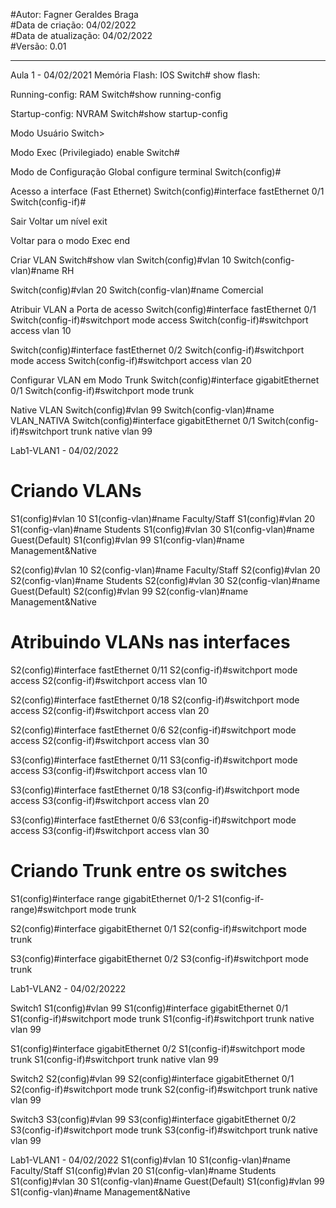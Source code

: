 #Autor: Fagner Geraldes Braga  
#Data de criação: 04/02/2022  
#Data de atualização: 04/02/2022  
#Versão: 0.01  
***
Aula 1 - 04/02/2021
Memória Flash: IOS
Switch# show flash:

Running-config: RAM
Switch#show running-config 

Startup-config: NVRAM
Switch#show startup-config 

Modo Usuário
Switch>

Modo Exec (Privilegiado)
enable
Switch#

Modo de Configuração Global
configure terminal
Switch(config)#

Acesso a interface (Fast Ethernet)
Switch(config)#interface fastEthernet 0/1
Switch(config-if)#

Sair
Voltar um nível
exit

Voltar para o modo Exec
end

Criar VLAN
Switch#show vlan
Switch(config)#vlan 10
Switch(config-vlan)#name RH

Switch(config)#vlan 20
Switch(config-vlan)#name Comercial

Atribuir VLAN a Porta de acesso
Switch(config)#interface fastEthernet 0/1
Switch(config-if)#switchport mode access 
Switch(config-if)#switchport access vlan 10 


Switch(config)#interface fastEthernet 0/2
Switch(config-if)#switchport mode access 
Switch(config-if)#switchport access vlan 20 

Configurar VLAN em Modo Trunk
Switch(config)#interface gigabitEthernet 0/1
Switch(config-if)#switchport mode trunk 

Native VLAN
Switch(config)#vlan 99
Switch(config-vlan)#name VLAN_NATIVA
Switch(config)#interface gigabitEthernet 0/1
Switch(config-if)#switchport trunk native vlan 99

Lab1-VLAN1 - 04/02/2022
# Criando VLANs
S1(config)#vlan 10
S1(config-vlan)#name Faculty/Staff
S1(config)#vlan 20
S1(config-vlan)#name Students
S1(config)#vlan 30
S1(config-vlan)#name Guest(Default)
S1(config)#vlan 99
S1(config-vlan)#name Management&Native

S2(config)#vlan 10
S2(config-vlan)#name Faculty/Staff
S2(config)#vlan 20
S2(config-vlan)#name Students
S2(config)#vlan 30
S2(config-vlan)#name Guest(Default)
S2(config)#vlan 99
S2(config-vlan)#name Management&Native

# Atribuindo VLANs nas interfaces
S2(config)#interface fastEthernet 0/11
S2(config-if)#switchport mode access 
S2(config-if)#switchport access vlan 10

S2(config)#interface fastEthernet 0/18
S2(config-if)#switchport mode access 
S2(config-if)#switchport access vlan 20

S2(config)#interface fastEthernet 0/6
S2(config-if)#switchport mode access 
S2(config-if)#switchport access vlan 30

S3(config)#interface fastEthernet 0/11
S3(config-if)#switchport mode access 
S3(config-if)#switchport access vlan 10

S3(config)#interface fastEthernet 0/18
S3(config-if)#switchport mode access 
S3(config-if)#switchport access vlan 20

S3(config)#interface fastEthernet 0/6
S3(config-if)#switchport mode access 
S3(config-if)#switchport access vlan 30

# Criando Trunk entre os switches
S1(config)#interface range gigabitEthernet 0/1-2
S1(config-if-range)#switchport mode trunk 

S2(config)#interface gigabitEthernet 0/1
S2(config-if)#switchport mode trunk

S3(config)#interface gigabitEthernet 0/2
S3(config-if)#switchport mode trunk

Lab1-VLAN2 - 04/02/20222

Switch1
S1(config)#vlan 99
S1(config)#interface gigabitEthernet 0/1
S1(config-if)#switchport mode trunk
S1(config-if)#switchport trunk native vlan 99

S1(config)#interface gigabitEthernet 0/2
S1(config-if)#switchport mode trunk
S1(config-if)#switchport trunk native vlan 99

Switch2
S2(config)#vlan 99
S2(config)#interface gigabitEthernet 0/1
S2(config-if)#switchport mode trunk
S2(config-if)#switchport trunk native vlan 99

Switch3
S3(config)#vlan 99
S3(config)#interface gigabitEthernet 0/2
S3(config-if)#switchport mode trunk
S3(config-if)#switchport trunk native vlan 99


Lab1-VLAN1 - 04/02/2022
S1(config)#vlan 10
S1(config-vlan)#name Faculty/Staff
S1(config)#vlan 20
S1(config-vlan)#name Students
S1(config)#vlan 30
S1(config-vlan)#name Guest(Default)
S1(config)#vlan 99
S1(config-vlan)#name Management&Native








